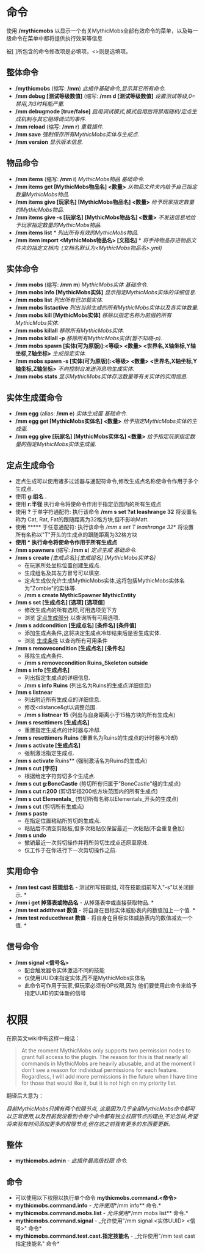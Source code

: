 # 命令

使用 **/mythicmobs** 以显示一个有关MythicMobs全部有效命令的菜单，以及每一级命令在菜单中都将提供执行效果等信息

被\[ \]所包含的命令修改项是必填项，<>则是选填项。

## 整体命令

* **/mythicmobs** (缩写: **/mm**) _此插件基础命令,显示其它所有命令._
* **/mm debug \[测试等级数值\]** (缩写: **/mm d \[测试等级数值\]** _设置测试等级,0=禁用,为3时耗能严重._
* **/mm debugmode \[true/false\]** _启用调试模式,模式启用后将禁用随机/定点生成机制与其它阻碍调试的事件._
* **/mm reload** (缩写: **/mm r**) _重载插件._
* **/mm save** _强制保存所有MythicMobs实体与生成点._
* **/mm version** _显示版本信息._

## 物品命令

* **/mm items** (缩写: **/mm i**) _MythicMobs物品 基础命令._
* **/mm items get \[MythicMobs物品名\] <数量>** _从物品文件夹内给予自己指定数量MythicMobs物品._
* **/mm items give \[玩家名\] \[MythicMobs物品名\] <数量>** _给予玩家指定数量的MythicMobs物品._
* **/mm items give -s \[玩家名\] \[MythicMobs物品名\] <数量>** _不发送信息地给予玩家指定数量的MythicMobs物品._
* **/mm items list** \* _列出所有有效的MythicMobs物品._
* **/mm item import <MythicMobs物品名> \[文档名\]** \* _将手持物品存进物品文件夹的指定文档内. (文档名默认为<MythicMobs物品名>.yml)_

## 实体命令

* **/mm mobs** (缩写: **/mm m**) _MythicMobs实体 基础命令._
* **/mm mobs info \[MythicMobs实体\]** _显示指定MythicMobs实体的详细信息._
* **/mm mobs list** _列出所有已加载实体._
* **/mm mobs listactive** _列出当前生成的所有MythicMobs实体以及各实体数量._
* **/mm mobs kill \[MythicMobs实体\]** _移除以指定名称为前缀的所有MythicMobs实体._
* **/mm mobs killall** _移除所有MythicMobs实体._
* **/mm mobs killall -p** _移除所有MythicMobs实体(暂不知晓-p)._
* **/mm mobs spawn \[实体(可为原版)\]:<等级> <数量> <世界名,X轴坐标,Y轴坐标,Z轴坐标>** _生成指定实体._
* **/mm mobs spawn -s \[实体(可为原版)\]:<等级> <数量> <世界名,X轴坐标,Y轴坐标,Z轴坐标>** _不向控制台发送消息地生成实体._
* **/mm mobs stats** _显示MythicMobs实体存活数量等有关实体的实用信息._

## 实体生成蛋命令

* **/mm egg** (alias: **/mm e**) _实体生成蛋 基础命令._
* **/mm egg get \[MythicMobs实体名\] <数量>** _给予指定MythicMobs实体的生成蛋._
* **/mm egg give \[玩家名\] \[MythicMobs实体名\] <数量>** _给予指定玩家指定数量的指定MythicMobs实体生成蛋._

## 定点生成命令

* 定点生成可以使用诸多过滤器与通配符命令,修改生成点名称使命令作用于多个生成点.
* 使用 **g:组名** .
* 使用 **r:半径** 执行命令将使命令作用于指定范围内的所有生成点
* 使用 **?** 于单字符通配符: 执行该命令 **/mm s set ?at leashrange 32** 将设置名称为 Cat, Rat, Fat的跟随距离为32格方块,但不影响Matt.
* 使用 \*\*\*\*\* 于任意通配符: 执行该命令 _/mm s set T leashrange 32_\* 将设置所有名称以"T"开头的生成点的跟随距离为32格方块
* **使用 \* 执行命令将使命令作用于所有生成点**
* **/mm spawners** (缩写: **/mm s**) _定点生成 基础命令._
* **/mm s create** _\[生成点名\]_:_\[生成组名\]_ _\[MythicMobs实体名\]_
  * 在玩家所处坐标位置创建生成点.
  * 生成组名及其左方冒号可以填空.
  * 定点生成仅允许生成MythicMobs实体,这将包括MythicMobs实体名为"Zombie"的实体等.
  * **/mm s create MythicSpawner MythicEntity**
* **/mm s set \[生成点名\] \[选项\] \[选项值\]**
  * 修改生成点的所有选项,可用选项见下方
  * 浏览 [定点生成部分](%E5%AE%9A%E7%82%B9%E7%94%9F%E6%88%90) 以查询所有可用选项.
* **/mm s addcondition \[生成点名\] \[条件名\] \[条件值\]**
  * 添加生成点条件,这将决定生成点冷却结束后是否生成实体.
  * 浏览 [生成条件](%E5%AE%9A%E7%82%B9%E7%94%9F%E6%88%90/%E6%9D%A1%E4%BB%B6) 以查询所有可用条件
* **/mm s removecondition \[生成点名\] \[条件名\]**
  * 移除生成点条件.
  * **/mm s removecondition Ruins_Skeleton outside**
* **/mm s info \[生成点名\]**
  * 列出指定生成点的详细信息.
  * **/mm s info Ruins** (列出名为Ruins的生成点详细信息)
* **/mm s listnear <distance>**
  * 列出附近所有生成点的详细信息.
  * 修改<distance&gt以调整范围.
  * **/mm s listnear 15** (列出与自身距离小于15格方块的所有生成点)
* **/mm s resettimers \[生成点名\]**
  * 重置指定生成点的计时器与冷却.
* **/mm s resettimers Ruins** (重置名为Ruins的生成点的计时器与冷却)
* **/mm s activate \[生成点名\]**
  * 强制激活指定生成点.
* **/mm s activate** Ruins\*\* (强制激活名为Ruins的生成点)
* **/mm s cut \[字符\]**
  * 根据给定字符剪切多个生成点.
* **/mm s cut g:BoneCastle** (剪切所有归属于"BoneCastle"组的生成点)
* **/mm s cut r:200** (剪切半径200格方块范围内的所有生成点)
* **/mm s cut Elementals_** (剪切所有名称以Elementals_开头的生成点)
* **/mm s cut** (剪切所有生成点)
* **/mm s paste**
  * 在指定位置粘贴所剪切的生成点.
  * 粘贴后不清空剪贴板,但多次粘贴仅保留最近一次粘贴(不会重复叠加)
* **/mm s undo**
  * 撤销最近一次剪切操作并将所剪切生成点还原至原处.
  * 仅工作于在你进行下一次剪切操作之前.

## 实用命令

* **/mm test cast 技能组名** - 测试所写技能组, 可在技能组前写入"-s"以关闭提示. *
* **/mm i get 掉落表或物品名** - 从掉落表中或直接获取物品. *
* **/mm test addthreat 数值** - 将自身在目标实体威胁表内的数值加上一个值. *
* **/mm test reducethreat 数值** - 将自身在目标实体威胁表内的数值减去一个值. *

## 信号命令

* **/mm signal <UUID> <信号名>**
  * 配合触发器令实体激活不同的技能
  * 仅使用UUID来指定实体,而不是MythicMobs实体名
  * 此命令可作用于玩家,但玩家必须有OP权限,因为 他们要使用此命令来给予指定UUID的实体新的信号

# 权限
在原英文wiki中有这样一段话：
> At the moment MythicMobs only supports two permission nodes to grant full access to the plugin. The reason for this is that nearly all commands in MythicMobs are heavily abusable, and at the moment I don't see a reason for individual permissions for each feature. Regardless, I will add more permissions in the future when I have time for those that would like it, but it is not high on my priority list.

翻译后大意为：

*目前MythicMobs只拥有两个权限节点, 这是因为几乎全部MythicMobs命令都可以正常使用,以及目前我没看到令每个命令都有独立权限节点的理由,不论怎样,希望将来我有时间添加更多的权限节点,但在这之前我有更多的东西要更新。*

## 整体

* **mythicmobs.admin** - _此插件最高级权限 命令._

## 命令

* 可以使用以下权限以执行单个命令 **mythicmobs.command.<命令>**
* **mythicmobs.command.info** - _允许使用_\*/mm info\*\* 命令.\*
* **mythicmobs.command.mobs.list** - _允许使用_\*/mm mobs list\*\* 命令.\*
* **mythicmobs.command.signal** - _允许使用"/mm signal <实体UUID> <信号>" 命令*
* **mythicmobs.command.test.cast.指定技能名** - _允许使用"/mm test cast 指定技能名" 命令*